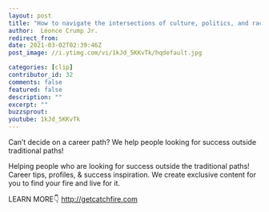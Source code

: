 ```yaml
---
layout: post
title: "How to navigate the intersections of culture, politics, and race with Léonce Crump Jr."
author:  Léonce Crump Jr.
redirect_from:
date: 2021-03-02T02:39:46Z
post_image: //i.ytimg.com/vi/1kJd_5KKvTk/hqdefault.jpg

categories: [clip]
contributor_id: 32
comments: false
featured: false
description: ""
excerpt: ""
buzzsprout: 
youtube: 1kJd_5KKvTk
---
```



Can’t decide on a career path? We help people looking for success outside traditional paths!

Helping people who are looking for success outside the traditional paths!
Career tips, profiles, & success inspiration.
We create exclusive content for you to find your fire and live for it.

LEARN MORE👇
http://getcatchfire.com
